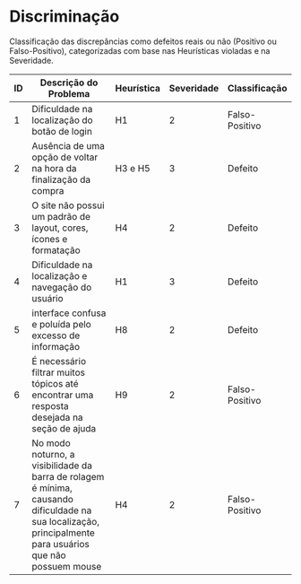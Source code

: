 # Discriminação
Classificação das discrepâncias como defeitos reais ou não (Positivo ou Falso-Positivo), categorizadas com base nas Heurísticas violadas e na Severidade.

| ID | Descrição do Problema | Heurística | Severidade | Classificação |
|-------------|-------------|-------------|-------------|-------------|
| 1 | Dificuldade na localização do botão de login | H1 | 2 | Falso-Positivo |
| 2 | Ausência de uma opção de voltar na hora da finalização da compra | H3 e H5 | 3 | Defeito |
| 3 | O site não possui um padrão de layout, cores, ícones e formatação | H4 | 2 | Defeito |
| 4 | Dificuldade na localização e navegação do usuário | H1 | 3 | Defeito |
| 5 | interface confusa e poluída pelo excesso de informação | H8 | 2 | Defeito |
| 6 | É necessário filtrar muitos tópicos até encontrar uma resposta desejada na seção de ajuda | H9 | 2 | Falso-Positivo |
| 7 | No modo noturno, a visibilidade da barra de rolagem é mínima, causando dificuldade na sua localização, principalmente para usuários que não possuem mouse | H4 | 2 | Falso-Positivo | 
